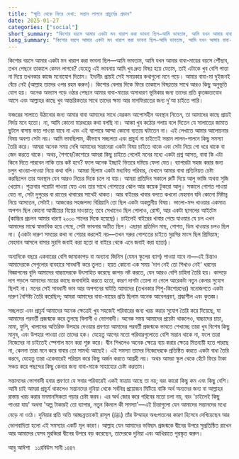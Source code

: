 ```yaml
---
title: "স্মৃতি থেকে ফিরে দেখা: সন্তান লালনে প্রাচুর্যের প্রভাব"
date: 2025-01-27
categories: ["social"]
short_summary: "কিশোর বয়সে আমার একটা মন খারাপ করা ভাবনা ছিল—আমি ভাবতাম, আমি যখন আমার বাবা-মায়ের বয়সে পৌঁছাব, তখন পেছনে তাকালে কেমন লাগবে?"
long_summary: "কিশোর বয়সে আমার একটা মন খারাপ করা ভাবনা ছিল—আমি ভাবতাম, আমি যখন আমার বাবা-মায়ের বয়সে পৌঁছাব, তখন পেছনে তাকালে কেমন লাগবে? যেহেতু এই ভাবনায় আমি খুব দ্রুত বিষণ্ণ হয়ে যেতাম, তাই এটাকে খুব বেশি পাত্তা না দিয়ে তখনকার কাজে মনোযোগ দিতাম।"
---
```


কিশোর বয়সে আমার একটা মন খারাপ করা ভাবনা ছিল—আমি ভাবতাম, আমি যখন আমার বাবা-মায়ের বয়সে পৌঁছাব, তখন পেছনে তাকালে কেমন লাগবে? যেহেতু এই ভাবনায় আমি খুব দ্রুত বিষণ্ণ হয়ে যেতাম, তাই এটাকে খুব বেশি পাত্তা না দিয়ে তখনকার কাজে মনোযোগ দিতাম। ইদানীং প্রায়ই সেই সময়কার কথাগুলো মনে পড়ে। আমার বাবা-মা দুইজনই বেঁচে নেই (আল্লাহ তাদের ওপর রহম করুন)। কিশোর বেলার দিকে ফিরে তাকালে বিষণ্ণতার সাথে আরও কিছু অনুভূতি যোগ হয়। অনেক অভ্যাস গড়ে ওঠার পেছনে আমার বাবা-মায়ের অসাধারণ ভূমিকার জন্য তাদের প্রতি কৃতজ্ঞতাবোধ আসে এবং আল্লাহর কাছে খুব আন্তরিকতার সাথে তাদের ক্ষমা আর মাগফিরাতের জন্য দু'আ চাইতে পারি।

ফজরের সালাতে উঠানোর জন্য আমার বাবা আমাদের সাথে যেরকম আপোসহীন অবস্থান নিতেন, তা আমাদের কাছে প্রায়ই নির্দয় মনে হতো। না, আমি কোনো মারধরের কথা বলছি না। আব্বা খুব কঠোর গলায় বলে দিতেন যে সালাতের জামাত ছুটলে বাসায় ভাত পাওয়া যাবে না এবং এই ব্যাপারে আম্মা কোনো ব্যত্যয় ঘটাতেন না। এই লেখাতে আমার আলোচনার বিষয় অবশ্য সেটা নয়। আমি ভাবছিলাম, কীভাবে সচ্ছলতা এবং প্রাচুর্য না চাইতেই সন্তান লালন-পালনে কিছু সমস্যা তৈরি করে। আমরা অনেক সময় দেখি আমাদের সন্তানেরা একটা বিষয় চাইতে থাকে এবং সেটা নিয়ে গো ধরে থাকে বা জেদ করতে থাকে। অথচ, শৈশবে/কৈশোরে আমরা কিছু চাইতে গেলেই মনের মধ্যে একটা প্রশ্ন আসত, বাবা কি এটা কিনে দিতে পারবেন নাকি তার কষ্ট হবে? ফলে অনেক ইচ্ছাই ভিতরে দমিয়ে ফেলা যেত। ব্যাপারটা সহজ করার জন্য চলুন খাওয়া-দাওয়া নিয়ে কথা বলি।
আমরা ছিলাম একটা মধ্যবিত্ত পরিবার, যেখানে আমার বাবা প্রতিনিয়ত চেষ্টা করছিলেন তার অবস্থান যেন আরও নিচের দিকে চলে না যায়। আমরা প্রতিদিন সকালে রুটি দিয়ে আলু ভাজি অথবা সুজি খেতাম। শুক্রবার পরোটা পাওয়া যেত এবং তার সাথে গোশতের ঝোল আর কয়েক টুকরো আলু। সকালে গোশত পাওয়া যেত না, সেটা দুপুরের বা রাতের খাবারের সাথেই থাকত। আর বাইরের খাবার বলতে কখনো মেহমান যদি কোনো মিষ্টান্ন নিয়ে আসতেন, সেটাই। আজকের সহজলভ্য বিরিয়ানি তো ছিল একটা অকল্পনীয় বিষয়। ভালো-মন্দ খাওয়ার একমাত্র অপশন ছিল কোনো আত্মীয়ের বিয়ের দাওয়াত; তবে সেখানেও ছিল পোলাও, রোস্ট, আর একটা ছাগলের আইটেম (কাচ্চির প্রচলন আমার ধারণা ২০০০ সালের দিকে হয়েছে)। চাইলেই বাইরের খাবার পেয়ে যাওয়ার যে চল এখন আমাদের মাঝে স্বাভাবিক হয়ে গেছে, সেটা ভাবনার অতীত ছিল। এছাড়া প্রতিদিন মাছ, গোশত, ডিম খাওয়ার চলও ছিল না। (একটা দারুণ সময়ের কথা না শেয়ার করলেই নয়—তখন গরুর গোশতের চাইতে মুরগির মাংস ছিল প্রিমিয়াম; মেহমান আসলে বাসার মুরগি জবাই করা হতো বা বাইরে থেকে এনে জবাই করা হতো)।

অন্যদিকে বছরে একবারের বেশি জামাকাপড় বা অন্যান্য জিনিস (যেমন স্কুলের ব্যাগ) পাওয়া যাবে না—এই চিন্তাও আমাদেরকে সেগুলোর ব্যবহারে সাবধানী করে তুলত। হয়ত কোনো এক সময় 'দাগ নেই তো শিখাও নেই' ধরনের বিজ্ঞাপনের বুলি আমাদের বাচ্চাদেরকে উৎসাহিত করেছে কাপড় নষ্ট করতে, যেন আরও বেশি চাহিদা তৈরি হয়। কাপড়ে দাগ পড়লে আমাদের মায়ের কাছে জবাবদিহি করতে হতো, কারণ দাগটা তোলা না গেলে আরেকটা নতুন কেনার সুযোগ ছিলই না। মনের সেই সাবধানী ভাব আর অপশনের ঘাটতি আমাদের (তখনকার শিশু-কিশোরদের) মনোজগতে একটা দারুণ বৈশিষ্ট্য তৈরি করেছিল; আমরা আমাদের বাবা-মায়ের প্রতি ছিলাম অনেক আবেগপ্রবণ, শ্রদ্ধাশীল এবং কৃতজ্ঞ।

সচ্ছলতা এবং প্রাচুর্য আমাদের অনেক ক্ষেত্রেই খুব সহজেই পরিবারের জন্য খরচ করার সুযোগ তৈরি করে দিয়েছে, যা আমাদের পরবর্তী প্রজন্মকে করে তুলছে বিলাসী ও ভোগবাদী। অনেক সময় আমাদের প্রচেষ্টা থাকলেও, বাচ্চাদের চাচা, মামা, ফুপি, খালাদের অতিরিক্ত উপহার দেওয়ার প্রবণতা আমাদের পরবর্তী প্রজন্মকে ভাবতে শেখাচ্ছে তারা খুব বিশেষ কিছু মানুষ, এবং উপহার পাওয়া তো তাদের হক। যেহেতু আগের মতো পরিবারগুলোতে বেশি সন্তান থাকে না, ফলে তারা নিজেদের না চাইতেই স্পেশাল মনে করা শুরু করে। দ্বীন শিখলেও অনেক ক্ষেত্রে ব্যয় করার ক্ষেত্রে মিতব্যয়ী হতে পারছে না, কেননা তারা মনে করে বাবার তো সামর্থ্য আছেই। এই সমস্যা তাদের নিজেদেরকে প্রতিষ্ঠিত করতে একটা বাধা তৈরি করবে, যেহেতু তারা একেবারেই পরিশ্রম করে কিছু অর্জন করতে আগ্রহী নয়। অথচ আমরা স্কুল থেকে হেঁটে ফিরে টাকা সঞ্চয় করে পছন্দের কিছু কেনার জন্য বাবা-মাকে সাহায্যের চেষ্টা করতাম।

সন্তানদের ভোগবাদী হবার প্রবণতা যে সবার পরিবারেই একই মাত্রায় আছে তা নয়; বরং কারো কিছু কম এবং কিছু বেশি। আমি চাই আমরা প্রাচুর্য থাকলেও সন্তানদের দুনিয়া থেকে সর্বনিম্ন প্রয়োজন মিটিয়ে বাকি অর্থ অন্যদের জন্য বা আল্লাহর রাস্তায় খরচ করার মনমানসিকতা গড়ার চেষ্টা করব। এর অর্থ জোর করে গরিবের মতো চলা নয়, বরং 'চাইলেই কিছু পাওয়া যায়' অথবা 'অল্প টাকারই তো ব্যাপার, নতুন কিনলে কী সমস্যা'—এই চিন্তাগুলো যেন আমাদের সন্তানদের মধ্যে বেড়ে না ওঠে। দুনিয়ার প্রতি অতি আচ্ছন্নতাকেই রাসূল (ﷺ) তাঁর উম্মাহর অধঃপতনের কারণ হিসেবে দেখিয়েছেন আর ভোগবাদিতা হলো এই সমস্যার একটি মূল কারণ। আল্লাহ যেন আমাদের ভবিষ্যৎ প্রজন্মকে দ্বীনের উপরে সুপ্রতিষ্ঠিত রাখেন আর আমাদের যেসব মুরব্বিরা দ্বীনের উপরে বড় করেছেন, তাদেরকে দুনিয়া এবং আখিরাতে পুরস্কৃত করুন।

আবু আঈশা &nbsp;
১১রবিউস সানী  ১৪৪৭

